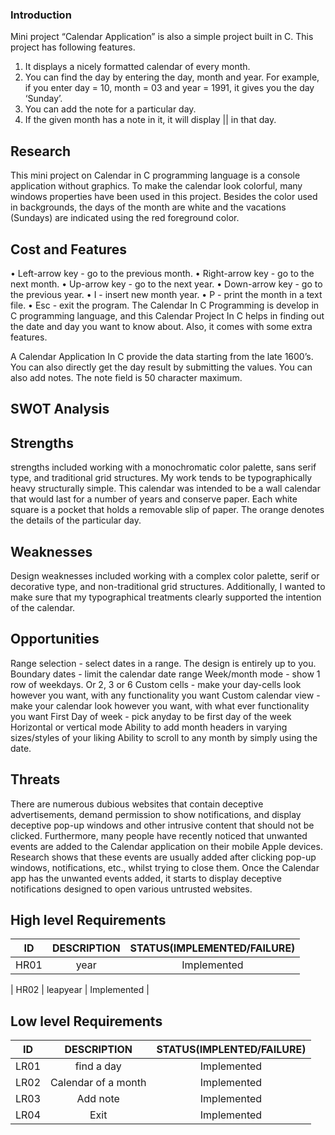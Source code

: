### Introduction
Mini project “Calendar Application” is also a simple project built in C. This project has following features.
1.	It displays a nicely formatted calendar of every month.
2.	You can find the day by entering the day, month and year. For example, if you enter day = 10, month = 03 and year = 1991, it gives you the day ‘Sunday’.
3.	You can add the note for a particular day.
4.	If the given month has a note in it, it will display || in that day.
## Research
This mini project on Calendar in C programming language is a console application without graphics. To make the calendar look colorful, many windows properties have been used in this project. Besides the color used in backgrounds, the days of the month are white and the vacations (Sundays) are indicated using the red foreground color.
## Cost and Features
•	Left-arrow key - go to the previous month.
•	Right-arrow key - go to the next month.
•	Up-arrow key - go to the next year.
•	Down-arrow key - go to the previous year.
•	I - insert new month year.
•	P - print the month in a text file.
•	Esc - exit the program.
The Calendar In C Programming is develop in C programming language, and this Calendar Project In C helps in finding out the date and day you want to know about. Also, it comes with some extra features.

A Calendar Application In C provide the data starting from the late 1600’s. You can also directly get the day result by submitting the values. You can also add notes. The note field is 50 character maximum.

## SWOT Analysis
## Strengths 
 strengths included working with a monochromatic color palette, sans serif type, and traditional grid structures. My work tends to be typographically heavy structurally simple. This calendar was intended to be a wall calendar that would last for a number of years and conserve paper. Each white square is a pocket that holds a removable slip of paper. The orange denotes the details of the particular day.  
## Weaknesses
Design weaknesses included working with a complex color palette, serif or decorative type, and non-traditional grid structures. Additionally, I wanted to make sure that my typographical treatments clearly supported the intention of the calendar.
## Opportunities
Range selection - select dates in a range. The design is entirely up to you.
 Boundary dates - limit the calendar date range
 Week/month mode - show 1 row of weekdays. Or 2, 3 or 6
 Custom cells - make your day-cells look however you want, with any functionality you want
 Custom calendar view - make your calendar look however you want, with what ever functionality you want
 First Day of week - pick anyday to be first day of the week
 Horizontal or vertical mode
 Ability to add month headers in varying sizes/styles of your liking
 Ability to scroll to any month by simply using the date.
 ## Threats
There are numerous dubious websites that contain deceptive advertisements, demand permission to show notifications, and display deceptive pop-up windows and other intrusive content that should not be clicked. Furthermore, many people have recently noticed that unwanted events are added to the Calendar application on their mobile Apple devices. Research shows that these events are usually added after clicking pop-up windows, notifications, etc., whilst trying to close them. Once the Calendar app has the unwanted events added, it starts to display deceptive notifications designed to open various untrusted websites.
## High level Requirements
| ID | DESCRIPTION | STATUS(IMPLEMENTED/FAILURE) |
| :--: | :---: | :----: |
| HR01 | year | Implemented |

| HR02 | leapyear | Implemented |

## Low level Requirements
| ID | DESCRIPTION | STATUS(IMPLENTED/FAILURE) |
| :--: | :---: | :----: |
| LR01 | find a day | Implemented |
| LR02 | Calendar of a month | Implemented |
| LR03 | Add note | Implemented |
| LR04 | Exit | Implemented |